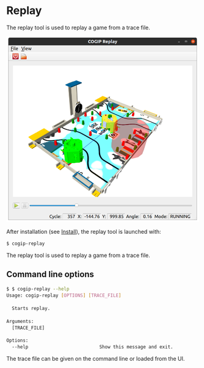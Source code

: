 # Replay

The replay tool is used to replay a game from a trace file.

![Replay Overview](../img/replay/replay_overview.png)

After installation (see [Install](../install.md)), the replay tool is launched with:
```bash
$ cogip-replay
```

The replay tool is used to replay a game from a trace file.

## Command line options

```bash
$ $ cogip-replay --help
Usage: cogip-replay [OPTIONS] [TRACE_FILE]

  Starts replay.

Arguments:
  [TRACE_FILE]

Options:
  --help                          Show this message and exit.
```

The trace file can be given on the command line or loaded from the UI.
